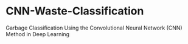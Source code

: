 # CNN-Waste-Classification
Garbage Classification Using the Convolutional Neural Network (CNN) Method in Deep Learning
